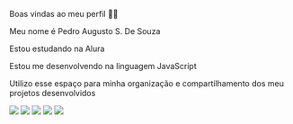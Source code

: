 Boas vindas ao meu perfil 💙💙

Meu nome é Pedro Augusto S. De Souza

Estou estudando na Alura

Estou me desenvolvendo na linguagem JavaScript

Utilizo esse espaço para minha organização e compartilhamento dos meu projetos desenvolvidos

![](https://media.tenor.com/X80LhsTgNTAAAAAM/sukuna-gojo.gif)
![](https://media.tenor.com/VgQGIDtP6ecAAAAM/jujutsu-kaisen-sukuna.gif)
![](https://media.tenor.com/rIzZOGDr1TIAAAAM/gojo-satoru-satoru-gojo.gif)
![](https://media.tenor.com/IQ9uCSTvj0EAAAAM/gojo-satoru-satoru-gojo.gif)
![](https://tenor.com/pt-BR/view/gojo-vs-sukuna-yuta-vs-sukuna-yuta-take-over-gojo-body-yuta-on-gojo-body-jjk-261-gif-7751042489147332673)
